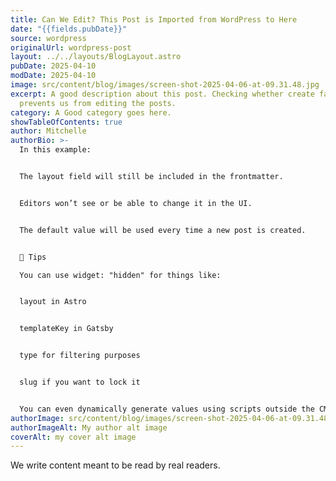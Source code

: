 ```yaml
---
title: Can We Edit? This Post is Imported from WordPress to Here
date: "{{fields.pubDate}}"
source: wordpress
originalUrl: wordpress-post
layout: ../../layouts/BlogLayout.astro
pubDate: 2025-04-10
modDate: 2025-04-10
image: src/content/blog/images/screen-shot-2025-04-06-at-09.31.48.jpg
excerpt: A good description about this post. Checking whether create false also
  prevents us from editing the posts.
category: A Good category goes here.
showTableOfContents: true
author: Mitchelle
authorBio: >-
  In this example:


  The layout field will still be included in the frontmatter.


  Editors won’t see or be able to change it in the UI.


  The default value will be used every time a new post is created.


  🧠 Tips

  You can use widget: "hidden" for things like:


  layout in Astro


  templateKey in Gatsby


  type for filtering purposes


  slug if you want to lock it


  You can even dynamically generate values using scripts outside the CMS (e.g., during build time).
authorImage: src/content/blog/images/screen-shot-2025-04-06-at-09.31.48.jpg
authorImageAlt: My author alt image
coverAlt: my cover alt image
---
```

We write content meant to be read by real readers.
